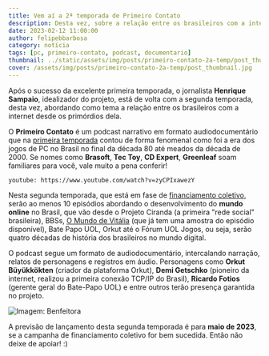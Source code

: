 ```yaml
---
title: Vem aí a 2ª temporada de Primeiro Contato
description: Desta vez, sobre a relação entre os brasileiros com a internet desde os primórdios.
date: 2023-02-12 11:00:00
author: felipebbarbosa
category: notícia
tags: [pc, primeiro-contato, podcast, documentario]
thumbnail: ../static/assets/img/posts/primeiro-contato-2a-temp/post_thumbnail.jpg
cover: /assets/img/posts/primeiro-contato-2a-temp/post_thumbnail.jpg
---
```


Após o sucesso da excelente primeira temporada, o jornalista **Henrique Sampaio**, idealizador do projeto, está de volta com a segunda temporada, desta vez, abordando como tema a relação entre os brasileiros com a internet desde os primórdios dela.

O **Primeiro Contato** é um podcast narrativo em formato audiodocumentário que na [primeira temporada](https://www.b9.com.br/shows/primeirocontato/) contou de forma fenomenal como foi a era dos jogos de PC no Brasil no final da década 80 até meados da década de 2000. Se nomes como **Brasoft**, **Tec Toy**, **CD Expert**, **Greenleaf** soam familiares para você, vale muito a pena conferir!

`youtube: https://www.youtube.com/watch?v=zyCPIxawezY`

Nesta segunda temporada, que está em fase de [financiamento coletivo](https://benfeitoria.com/projeto/primeirocontato), serão ao menos 10 episódios abordando o desenvolvimento do **mundo online** no Brasil, que vão desde o Projeto Ciranda (a primeira "rede social" brasileira), BBSs, [O Mundo de Vitália](https://open.spotify.com/episode/7mZ8kRQp23iRcc1KQd3kgG) (que já tem uma amostra do episódio disponível), Bate Papo UOL, Orkut até o Fórum UOL Jogos, ou seja, serão quatro décadas de história dos brasileiros no mundo digital.

O podcast segue um formato de audiodocumentário, intercalando narração, relatos de personagens e registros em áudio. Personagens como **Orkut Büyükkökten** (criador da plataforma Orkut), **Demi Getschko** (pioneiro da internet, realizou a primeira conexão TCP/IP do Brasil), **Ricardo Fotios** (gerente geral do Bate-Papo UOL) e entre outros terão presença garantida no projeto.

![Imagem: Benfeitora](/assets/img/posts/primeiro-contato-2a-temp/timeline.jpg)

A previsão de lançamento desta segunda temporada é para **maio de 2023**, se a campanha de financiamento coletivo for bem sucedida. Então não deixe de apoiar! :)